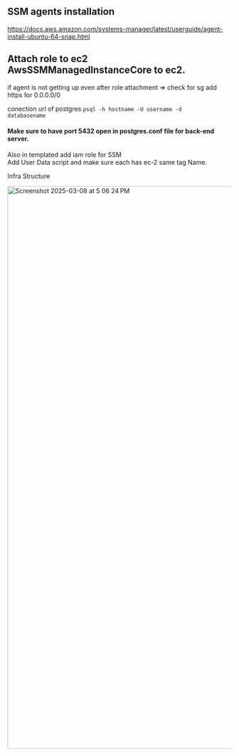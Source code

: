 ## SSM agents installation 

https://docs.aws.amazon.com/systems-manager/latest/userguide/agent-install-ubuntu-64-snap.html

## Attach role to ec2 AwsSSMManagedInstanceCore to ec2.
if agent is not getting up even after role attachment => check for sg add https for 0.0.0.0/0

conection url of postgres
<code>psql -h hostname -U username -d databasename</code>
<h4>Make sure to have port 5432 open in postgres.conf file for back-end server.</h4>
<p>Also in templated add iam role for SSM</br> Add User Data script and make sure each has ec-2 same tag Name.</p>

<p>Infra Structure</p>
<img width="1262" alt="Screenshot 2025-03-08 at 5 06 24 PM" src="https://github.com/user-attachments/assets/9370cd97-def2-4b2f-885e-d1d2c2c862b8" />
